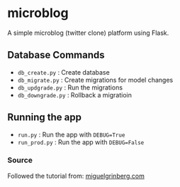 # microblog
A simple microblog (twitter clone) platform using Flask.

## Database Commands
- `db_create.py` : Create database
- `db_migrate.py` : Create migrations for model changes
- `db_updgrade.py` : Run the migrations
- `db_downgrade.py` : Rollback a migratioin

## Running the app
- `run.py` : Run the app with `DEBUG=True`
- `run_prod.py` : Run the app with `DEBUG=False`

### Source
Followed the tutorial from: [miguelgrinberg.com](http://blog.miguelgrinberg.com/post/the-flask-mega-tutorial-part-i-hello-world)
